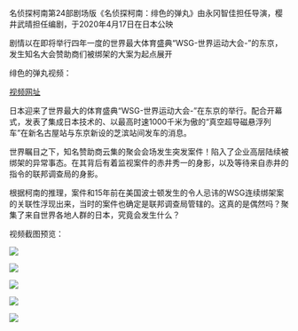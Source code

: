 名侦探柯南第24部剧场版《名侦探柯南：绯色的弹丸》由永冈智佳担任导演，樱井武晴担任编剧，于2020年4月17日在日本公映

剧情以在即将举行四年一度的世界最大体育盛典“WSG-世界运动大会-”的东京，发生知名大会赞助商们被绑架的大案为起点展开

绯色的弹丸视频：

[视频网址](http://player.youku.com/embed/XNDU2NTQ4ODM5Mg== "视频网址")

日本迎来了世界最大的体育盛典“WSG-世界运动大会-”在东京的举行。配合开幕式，发表了集成日本技术的、以最高时速1000千米为傲的“真空超导磁悬浮列车”在新名古屋站与东京新设的芝滨站间发车的消息。

世界瞩目之下，知名赞助商云集的聚会会场发生突发案件！陷入了企业高层陆续被绑架的异常事态。在其背后有着监视案件的赤井秀一的身影，以及等待来自赤井的指令的联邦调查局的身影。

根据柯南的推理，案件和15年前在美国波士顿发生的令人忌讳的WSG连续绑架案的关联性浮现出来，当时的案件也确定是联邦调查局管辖的。这真的是偶然吗？聚集了来自世界各地人群的日本，究竟会发生什么？

视频截图预览：

![](/uploads/images/1583073940.jpg)

![](/uploads/images/1583073951.jpg)

![](/uploads/images/1583073968.jpg)

![](/uploads/images/1583073981.jpg)

![](/uploads/images/1583073991.jpg)